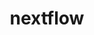 ---
title: "nextflow"
layout: cache
categories: [package, develop-2024-11-03]
meta: {"versions": ["24.10.0"], "compilers": ["gcc@=7.3.1"], "oss": ["amzn2"], "platforms": ["linux"], "targets": ["aarch64", "neoverse_n1", "x86_64_v3"], "stacks": ["aws-isc", "aws-isc-aarch64", "root"], "num_specs": 3, "num_specs_by_stack": {"root": 3, "aws-isc-aarch64": 2, "aws-isc": 1}}
spec_details: [{"hash": "n2cutn6gr3xxwwszxwkm3ij34exl5uoa", "compiler": "gcc@=7.3.1", "versions": ["24.10.0"], "os": "amzn2", "platform": "linux", "target": "aarch64", "variants": ["build_system=generic"], "stacks": ["root", "aws-isc-aarch64"], "size": "-", "tarball": "https://binaries.spack.io/develop-2024-11-03/build_cache/linux-amzn2-aarch64/gcc-7.3.1/nextflow-24.10.0/linux-amzn2-aarch64-gcc-7.3.1-nextflow-24.10.0-n2cutn6gr3xxwwszxwkm3ij34exl5uoa.spack"}, {"hash": "shyoh3cgngvv4yhrlutrrspsc5xvv75e", "compiler": "gcc@=7.3.1", "versions": ["24.10.0"], "os": "amzn2", "platform": "linux", "target": "neoverse_n1", "variants": ["build_system=generic"], "stacks": ["root", "aws-isc-aarch64"], "size": "-", "tarball": "https://binaries.spack.io/develop-2024-11-03/build_cache/linux-amzn2-neoverse_n1/gcc-7.3.1/nextflow-24.10.0/linux-amzn2-neoverse_n1-gcc-7.3.1-nextflow-24.10.0-shyoh3cgngvv4yhrlutrrspsc5xvv75e.spack"}, {"hash": "gl72qknzlncsnuknt3gsfrd3x54qborw", "compiler": "gcc@=7.3.1", "versions": ["24.10.0"], "os": "amzn2", "platform": "linux", "target": "x86_64_v3", "variants": ["build_system=generic"], "stacks": ["root", "aws-isc"], "size": "-", "tarball": "https://binaries.spack.io/develop-2024-11-03/build_cache/linux-amzn2-x86_64_v3/gcc-7.3.1/nextflow-24.10.0/linux-amzn2-x86_64_v3-gcc-7.3.1-nextflow-24.10.0-gl72qknzlncsnuknt3gsfrd3x54qborw.spack"}]
---